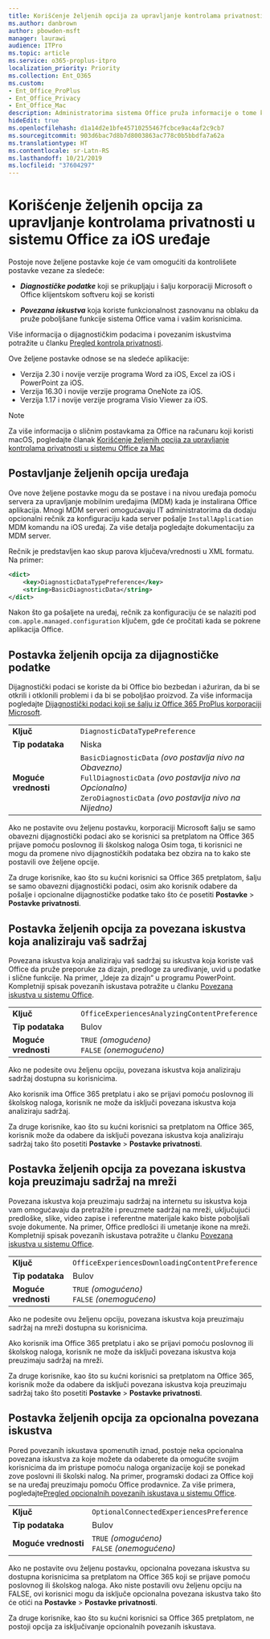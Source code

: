 ```yaml
---
title: Korišćenje željenih opcija za upravljanje kontrolama privatnosti u sistemu Office za iOS uređaje
ms.author: danbrown
author: pbowden-msft
manager: laurawi
audience: ITPro
ms.topic: article
ms.service: o365-proplus-itpro
localization_priority: Priority
ms.collection: Ent_O365
ms.custom:
- Ent_Office_ProPlus
- Ent_Office_Privacy
- Ent_Office_Mac
description: Administratorima sistema Office pruža informacije o tome kako da upravljaju postavkama privatnosti na iOS uređajima.
hideEdit: true
ms.openlocfilehash: d1a14d2e1bfe45710255467fcbce9ac4af2c9cb7
ms.sourcegitcommit: 903d6bac7d8b7d8003863ac778c0b5bbdfa7a62a
ms.translationtype: HT
ms.contentlocale: sr-Latn-RS
ms.lasthandoff: 10/21/2019
ms.locfileid: "37604297"
---
```

# <a name="use-preferences-to-manage-privacy-controls-for-office-on-ios-devices"></a>Korišćenje željenih opcija za upravljanje kontrolama privatnosti u sistemu Office za iOS uređaje

Postoje nove željene postavke koje će vam omogućiti da kontrolišete postavke vezane za sledeće:

- ***Diagnostičke podatke*** koji se prikupljaju i šalju korporaciji Microsoft o Office klijentskom softveru koji se koristi

- ***Povezana iskustva*** koja koriste funkcionalnost zasnovanu na oblaku da pruže poboljšane funkcije sistema Office vama i vašim korisnicima.

Više informacija o dijagnostičkim podacima i povezanim iskustvima potražite u članku [Pregled kontrola privatnosti](overview-privacy-controls.md).

Ove željene postavke odnose se na sledeće aplikacije:
- Verzija 2.30 i novije verzije programa Word za iOS, Excel za iOS i PowerPoint za iOS.
- Verzija 16.30 i novije verzije programa OneNote za iOS.
- Verzija 1.17 i novije verzije programa Visio Viewer za iOS.

> [!NOTE]
> Za više informacija o sličnim postavkama za Office na računaru koji koristi macOS, pogledajte članak [Korišćenje željenih opcija za upravljanje kontrolama privatnosti u sistemu Office za Mac](mac-privacy-preferences.md)


## <a name="setting-device-preferences"></a>Postavljanje željenih opcija uređaja
Ove nove željene postavke mogu da se postave i na nivou uređaja pomoću servera za upravljanje mobilnim uređajima (MDM) kada je instalirana Office aplikacija. Mnogi MDM serveri omogućavaju IT administratorima da dodaju opcionalni rečnik za konfiguraciju kada server pošalje `InstallApplication` MDM komandu na iOS uređaj. Za više detalja pogledajte dokumentaciju za MDM server.

Rečnik je predstavljen kao skup parova ključeva/vrednosti u XML formatu. Na primer:

```xml
<dict>
    <key>DiagnosticDataTypePreference</key>
    <string>BasicDiagnosticData</string>
</dict>
```

Nakon što ga pošaljete na uređaj, rečnik za konfiguraciju će se nalaziti pod `com.apple.managed.configuration` ključem, gde će pročitati kada se pokrene aplikacija Office.

## <a name="preference-setting-for-diagnostic-data"></a>Postavka željenih opcija za dijagnostičke podatke

Dijagnostički podaci se koriste da bi Office bio bezbedan i ažuriran, da bi se otkrili i otklonili problemi i da bi se poboljšao proizvod. Za više informacija pogledajte [Dijagnostički podaci koji se šalju iz Office 365 ProPlus korporaciji Microsoft](overview-privacy-controls.md#diagnostic-data-sent-from-office-365-proplus-to-microsoft).

|||
|:-----|:-----|
|**Ključ**  | `DiagnosticDataTypePreference`  |
|**Tip podataka**  | Niska |
|**Moguće vrednosti**  | `BasicDiagnosticData` *(ovo postavlja nivo na Obavezno)* <br/> `FullDiagnosticData` *(ovo postavlja nivo na Opcionalno)* <br/> `ZeroDiagnosticData` *(ovo postavlja nivo na Nijedno)* |

Ako ne postavite ovu željenu postavku, korporaciji Microsoft šalju se samo obavezni dijagnostički podaci ako se korisnici sa pretplatom na Office 365 prijave pomoću poslovnog ili školskog naloga Osim toga, ti korisnici ne mogu da promene nivo dijagnostičkih podataka bez obzira na to kako ste postavili ove željene opcije.

Za druge korisnike, kao što su kućni korisnici sa Office 365 pretplatom, šalju se samo obavezni dijagnostički podaci, osim ako korisnik odabere da pošalje i opcionalne dijagnostičke podatke tako što će posetiti **Postavke** > **Postavke privatnosti**.


## <a name="preference-setting-for-connected-experiences-that-analyze-your-content"></a>Postavka željenih opcija za povezana iskustva koja analiziraju vaš sadržaj

Povezana iskustva koja analiziraju vaš sadržaj su iskustva koja koriste vaš Office da pruže preporuke za dizajn, predloge za uređivanje, uvid u podatke i slične funkcije. Na primer, „Ideje za dizajn“ u programu PowerPoint. Kompletniji spisak povezanih iskustava potražite u članku [Povezana iskustva u sistemu Office](connected-experiences.md).

|||
|:-----|:-----|
|**Ključ**  | `OfficeExperiencesAnalyzingContentPreference`  |
|**Tip podataka**  | Bulov |
|**Moguće vrednosti**  | `TRUE` *(omogućeno)* <br/> `FALSE` *(onemogućeno)*|


Ako ne podesite ovu željenu opciju, povezana iskustva koja analiziraju sadržaj dostupna su korisnicima.

Ako korisnik ima Office 365 pretplatu i ako se prijavi pomoću poslovnog ili školskog naloga, korisnik ne može da isključi povezana iskustva koja analiziraju sadržaj.

Za druge korisnike, kao što su kućni korisnici sa pretplatom na Office 365, korisnik može da odabere da isključi povezana iskustva koja analiziraju sadržaj tako što posetiti **Postavke** > **Postavke privatnosti**.

## <a name="preference-setting-for-connected-experiences-that-download-online-content"></a>Postavka željenih opcija za povezana iskustva koja preuzimaju sadržaj na mreži

Povezana iskustva koja preuzimaju sadržaj na internetu su iskustva koja vam omogućavaju da pretražite i preuzmete sadržaj na mreži, uključujući predloške, slike, video zapise i referentne materijale kako biste poboljšali svoje dokumente. Na primer, Office predlošci ili umetanje ikone na mreži. Kompletniji spisak povezanih iskustava potražite u članku [Povezana iskustva u sistemu Office](connected-experiences.md).

|||
|:-----|:-----|
|**Ključ**  | `OfficeExperiencesDownloadingContentPreference`  |
|**Tip podataka**  | Bulov |
|**Moguće vrednosti**  | `TRUE` *(omogućeno)* <br/> `FALSE` *(onemogućeno)*|


Ako ne podesite ovu željenu opciju, povezana iskustva koja preuzimaju sadržaj na mreži dostupna su korisnicima.

Ako korisnik ima Office 365 pretplatu i ako se prijavi pomoću poslovnog ili školskog naloga, korisnik ne može da isključi povezana iskustva koja preuzimaju sadržaj na mreži.

Za druge korisnike, kao što su kućni korisnici sa pretplatom na Office 365, korisnik može da odabere da isključi povezana iskustva koja preuzimaju sadržaj tako što posetiti **Postavke** > **Postavke privatnosti**.

## <a name="preference-setting-for-optional-connected-experiences"></a>Postavka željenih opcija za opcionalna povezana iskustva

Pored povezanih iskustava spomenutih iznad, postoje neka opcionalna povezana iskustva za koje možete da odaberete da omogućite svojim korisnicima da im pristupe pomoću naloga organizacije koji se ponekad zove poslovni ili školski nalog. Na primer, programski dodaci za Office koji se na uređaj preuzimaju pomoću Office prodavnice. Za više primera, pogledajte[Pregled opcionalnih povezanih iskustava u sistemu Office](optional-connected-experiences.md).

|||
|:-----|:-----|
|**Ključ**  | `OptionalConnectedExperiencesPreference`  |
|**Tip podataka**  | Bulov |
|**Moguće vrednosti**  | `TRUE` *(omogućeno)* <br/> `FALSE` *(onemogućeno)*|


Ako ne postavite ovu željenu postavku, opcionalna povezana iskustva su dostupna korisnicima sa pretplatom na Office 365 koji se prijave pomoću poslovnog ili školskog naloga. Ako niste postavili ovu željenu opciju na FALSE, ovi korisnici mogu da isključe opcionalna povezana iskustva tako što će otići na **Postavke** > **Postavke privatnosti**.

Za druge korisnike, kao što su kućni korisnici sa Office 365 pretplatom, ne postoji opcija za isključivanje opcionalnih povezanih iskustava.